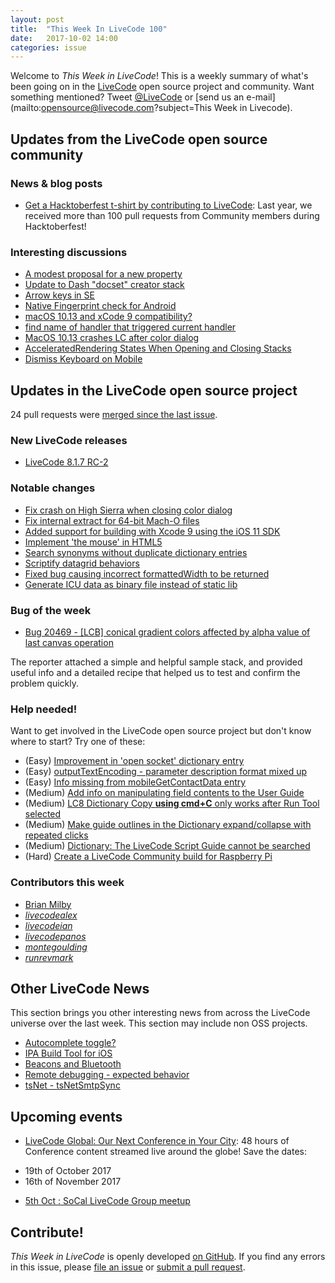 ```yaml
---
layout: post
title:  "This Week In LiveCode 100"
date:   2017-10-02 14:00
categories: issue
---
```


Welcome to *This Week in LiveCode*!  This is a weekly summary of what's been
going on in the [LiveCode](https://livecode.com/) open source project and
community.  Want something mentioned?  Tweet
[@LiveCode](https://twitter.com/LiveCode) or
[send us an e-mail](mailto:opensource@livecode.com?subject=This Week in Livecode).

## Updates from the LiveCode open source community


### News & blog posts

- [Get a Hacktoberfest t-shirt by contributing to LiveCode](https://hacktoberfest.digitalocean.com): Last year, we received more than 100 pull requests from Community members during Hacktoberfest!


### Interesting discussions

- [A modest proposal for a new property](https://www.mail-archive.com/use-livecode@lists.runrev.com/msg89715.html)
- [Update to Dash "docset" creator stack](https://www.mail-archive.com/use-livecode@lists.runrev.com/msg89716.html)
- [Arrow keys in SE](https://www.mail-archive.com/use-livecode@lists.runrev.com/msg89733.html)
- [Native Fingerprint check for Android](https://www.mail-archive.com/use-livecode@lists.runrev.com/msg89756.html)
- [macOS 10.13 and xCode 9 compatibility?](https://www.mail-archive.com/use-livecode@lists.runrev.com/msg89787.html)
- [find name of handler that triggered current handler](https://www.mail-archive.com/use-livecode@lists.runrev.com/msg89798.html)
- [MacOS 10.13 crashes LC after color dialog](https://www.mail-archive.com/use-livecode@lists.runrev.com/msg89811.html)
- [AcceleratedRendering States When Opening and Closing Stacks](https://www.mail-archive.com/use-livecode@lists.runrev.com/msg89829.html)
- [Dismiss Keyboard on Mobile](https://www.mail-archive.com/use-livecode@lists.runrev.com/msg89834.html)


## Updates in the LiveCode open source project

24 pull requests were [merged since the last issue](https://github.com/search?utf8=✓&q=org%3Alivecode+is%3Apublic+is%3Apr+is%3Amerged+merged%3A2017-09-25..2017-10-01&type=Issues).


### New LiveCode releases

- [LiveCode 8.1.7 RC-2](https://downloads.livecode.com/livecode/#8_1_7)


### Notable changes

- [Fix crash on High Sierra when closing color dialog](https://github.com/livecode/livecode/pull/6012)
- [Fix internal extract for 64-bit Mach-O files](https://github.com/livecode/livecode/pull/5984)
- [Added support for building with Xcode 9 using the iOS 11 SDK](https://github.com/livecode/livecode/pull/5943)
- [Implement 'the mouse' in HTML5](https://github.com/livecode/livecode/pull/5981)
- [Search synonyms without duplicate dictionary entries](https://github.com/livecode/livecode-ide/pull/1765)
- [Scriptify datagrid behaviors](https://github.com/livecode/livecode/pull/5973)
- [Fixed bug causing incorrect formattedWidth to be returned](https://github.com/livecode/livecode/pull/5971)
- [Generate ICU data as binary file instead of static lib](https://github.com/livecode/livecode/pull/5918) 

### Bug of the week

- [Bug 20469 - [LCB] conical gradient colors affected by alpha value of last canvas operation](http://quality.livecode.com/show_bug.cgi?id=20469)

The reporter attached a simple and helpful sample stack, and provided useful info and a detailed recipe that helped us to test and confirm the problem quickly.

### Help needed!

Want to get involved in the LiveCode open source project but don't know where
to start?  Try one of these:

- (Easy) [Improvement in 'open socket' dictionary entry](http://quality.livecode.com/show_bug.cgi?id=19597)
- (Easy) [outputTextEncoding - parameter description format mixed up](http://quality.livecode.com/show_bug.cgi?id=19351)
- (Easy) [Info missing from mobileGetContactData entry](http://quality.livecode.com/show_bug.cgi?id=20359)
- (Medium) [Add info on manipulating field contents to the User Guide](http://quality.livecode.com/show_bug.cgi?id=18990)
- (Medium) [LC8 Dictionary Copy **using cmd+C** only works after Run Tool selected](http://quality.livecode.com/show_bug.cgi?id=17819)
- (Medium) [Make guide outlines in the Dictionary expand/collapse with repeated clicks](http://quality.livecode.com/show_bug.cgi?id=18184)
- (Medium) [Dictionary: The LiveCode Script Guide cannot be searched](http://quality.livecode.com/show_bug.cgi?id=15957)
- (Hard) [Create a LiveCode Community build for Raspberry Pi](http://forums.livecode.com/viewtopic.php?f=76&t=27912)

### Contributors this week

- [Brian Milby](https://github.com/bwmilby)
- *[livecodealex](https://github.com/livecodealex)*
- *[livecodeian](https://github.com/livecodeian)*
- *[livecodepanos](https://github.com/livecodepanos)*
- *[montegoulding](https://github.com/montegoulding)*
- *[runrevmark](https://github.com/runrevmark)*


## Other LiveCode News

This section brings you other interesting news from across the LiveCode universe over the last week. This section may include non OSS projects.

- [Autocomplete toggle?](https://www.mail-archive.com/use-livecode@lists.runrev.com/msg89735.html)
- [IPA Build Tool for iOS](https://www.mail-archive.com/use-livecode@lists.runrev.com/msg89757.html)
- [Beacons and Bluetooth](https://www.mail-archive.com/use-livecode@lists.runrev.com/msg89761.html)
- [Remote debugging - expected behavior](https://www.mail-archive.com/use-livecode@lists.runrev.com/msg89796.html)
- [tsNet - tsNetSmtpSync](https://www.mail-archive.com/use-livecode@lists.runrev.com/msg89467.html)



## Upcoming events

* [LiveCode Global: Our Next Conference in Your City](https://livecode.com/livecode-global-our-next-conference-in-your-city/): 48 hours of Conference content streamed live around the globe! Save the dates:

- 19th of October 2017
- 16th of November 2017

* [5th Oct : SoCal LiveCode Group meetup](http://forums.livecode.com/viewtopic.php?f=50&t=29750)


## Contribute!

*This Week in LiveCode* is openly developed
[on GitHub](https://github.com/livecode/this-week-in-livecode).
If you find any errors in this issue, please
[file an issue](https://github.com/livecode/this-week-in-livecode/issues) or
[submit a pull request](https://github.com/livecode/this-week-in-livecode/pulls).
